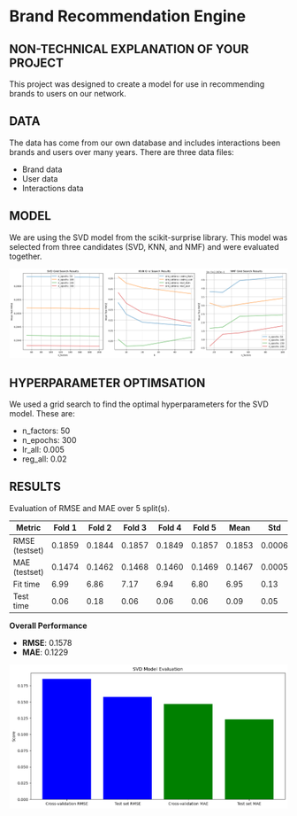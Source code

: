 # Brand Recommendation Engine

## NON-TECHNICAL EXPLANATION OF YOUR PROJECT
This project was designed to create a model for use in recommending brands to users on our network.

## DATA
The data has come from our own database and includes interactions been brands and users over many years.  There are three data files:
- Brand data
- User data
- Interactions data 

## MODEL 
We are using the SVD model from the scikit-surprise library.  This model was selected from three candidates (SVD, KNN, and NMF) and were evaluated together.  

![Screenshot](comparison_chart.png)

## HYPERPARAMETER OPTIMSATION
We used a grid search to find the optimal hyperparameters for the SVD model.  These are:
- n_factors: 50
- n_epochs: 300
- lr_all: 0.005
- reg_all: 0.02

## RESULTS
Evaluation of RMSE and MAE over 5 split(s).

| Metric          | Fold 1  | Fold 2  | Fold 3  | Fold 4  | Fold 5  | Mean    | Std    |
|-----------------|---------|---------|---------|---------|---------|---------|--------|
| RMSE (testset)  | 0.1859  | 0.1844  | 0.1857  | 0.1849  | 0.1857  | 0.1853  | 0.0006 |
| MAE (testset)   | 0.1474  | 0.1462  | 0.1468  | 0.1460  | 0.1469  | 0.1467  | 0.0005 |
| Fit time        | 6.99    | 6.86    | 7.17    | 6.94    | 6.80    | 6.95    | 0.13   |
| Test time       | 0.06    | 0.18    | 0.06    | 0.06    | 0.06    | 0.09    | 0.05   |

**Overall Performance**

- **RMSE**: 0.1578
- **MAE**: 0.1229  

![Screenshot](evaluation_chart.png)